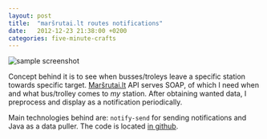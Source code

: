 ```yaml
---
layout: post
title:  "maršrutai.lt routes notifications"
date:   2012-12-23 21:38:00 +0200
categories: five-minute-crafts
---
```

![sample screenshot](https://i.imgur.com/DRImgDw.png)

Concept behind it is to see when busses/troleys leave a specific station towards specific target.
[Maršrutai.lt](http://old.marsrutai.lt) API serves SOAP, of which I need when and what bus/trolley comes to _my_ station. After obtaining wanted data, I preprocess and display as a notification periodically.

Main technologies behind are: `notify-send` for sending notifications and Java as a data puller.
The code is located [in github](https://github.com/psukys/ubuMarsrutai).

